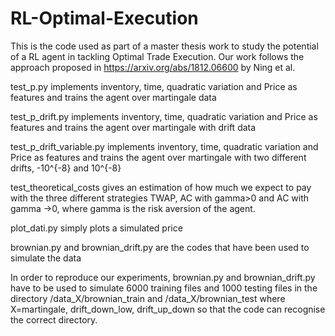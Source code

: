 # RL-Optimal-Execution

This is the code used as part of a master thesis work to study the potential of a RL agent in tackling Optimal Trade Execution.
Our work follows the approach proposed in https://arxiv.org/abs/1812.06600 by Ning et al. 

test_p.py implements inventory, time, quadratic variation and Price as features and trains the agent over martingale data 

test_p_drift.py implements inventory, time, quadratic variation and Price as features and trains the agent over martingale with drift data 

test_p_drift_variable.py implements inventory, time, quadratic variation and Price as features and trains the agent over martingale with two different drifts, -10^{-8} and 10^{-8} 

test_theoretical_costs gives an estimation of how much we expect to pay with the three different strategies TWAP, AC with gamma>0 and AC with gamma ->0, where gamma is the risk aversion of the agent. 

plot_dati.py simply plots a simulated price

brownian.py and brownian_drift.py are the codes that have been used to simulate the data 

In order to reproduce our experiments, brownian.py and brownian_drift.py have to be used to simulate 6000 training files and 1000 testing files in the directory /data_X/brownian_train and /data_X/brownian_test where X=martingale, drift_down_low, drift_up_down so that the code can recognise the correct directory. 
